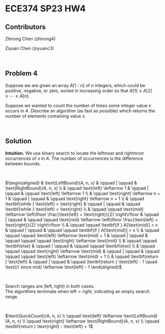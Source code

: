 # ECE374 SP23 HW4

## Contributors

Zhirong Chen (zhirong4)

Ziyuan Chen (ziyuanc3)

<br>

## Problem 4

Suppose we are given an array $A[1:n]$ of $n$ integers, which could be positive, negative, or zero, sorted in increasing order so that $A[1] \le A[2] \le \cdots \le A[n]$.

Suppose we wanted to count the number of times some integer value $x$ occurs in $A$. Describe an algorithm (as fast as possible) which returns the number of elements containing value $x$.

<br>

## Solution

**Intuition.** We use binary search to locate the leftmost and rightmost occurrences of $x$ in $A$. The number of occurrences is the difference between bounds.

<br>

$\begin{aligned}
& \text{LeftBound}(A, n, x) & \qquad | \qquad
& \text{RightBound}(A, n, x) \\
& \qquad \text{left} \leftarrow 1 & \qquad | \qquad
& \qquad \text{left} \leftarrow 1 \\
& \qquad \text{right} \leftarrow n + 1 & \qquad | \qquad
& \qquad \text{right} \leftarrow n + 1 \\
& \qquad \textbf{while } \text{left} < \text{right} & \qquad | \qquad
& \qquad \textbf{while } \text{left} < \text{right} \\
& \qquad \qquad \text{mid} \leftarrow \left\lfloor \frac{\text{left} + \text{right}}{2} \right\rfloor & \qquad | \qquad
& \qquad \qquad \text{mid} \leftarrow \left\lfloor \frac{\text{left} + \text{right}}{2} \right\rfloor \\
& \qquad \qquad \textbf{if } A[\text{mid}] < x & \qquad | \qquad
& \qquad \qquad \textbf{if } A[\text{mid}] > x \\
& \qquad \qquad \qquad \text{left} \leftarrow \text{mid} + 1 & \qquad | \qquad
& \qquad \qquad \qquad \text{right} \leftarrow \text{mid} \\
& \qquad \qquad \textbf{else} & \qquad | \qquad
& \qquad \qquad \textbf{else} \\
& \qquad \qquad \qquad \text{right} \leftarrow \text{mid} & \qquad | \qquad
& \qquad \qquad \qquad \text{left} \leftarrow \text{mid} + 1 \\
& \qquad \textbf{return } \text{left} & \qquad | \qquad
& \qquad \textbf{return } \text{left} - 1 \quad \text{// since mid} \leftarrow \text{left} - 1
\end{aligned}$

<br>

Search ranges are $[\text{left}, \text{right})$ in both cases. <br>
The algorithms terminate when $\text{left} = \text{right}$, indicating an empty search range.

<br>

$\text{QuickCount}(A, n, x) \\
\qquad \text{left} \leftarrow \text{LeftBound}(A, n, x) \\
\qquad \text{right} \leftarrow \text{RightBound}(A, n, x) \\
\qquad \textbf{return } \text{right} - \text{left} + 1$
